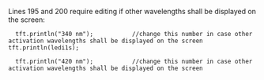 
Lines 195 and 200 require editing if other wavelengths shall be displayed on the screen:
```
  tft.println("340 nm");           //change this number in case other activation wavelengths shall be displayed on the screen  tft.println(ledi1s);  
 
  tft.println("420 nm");           //change this number in case other activation wavelengths shall be displayed on the screen
 


```
